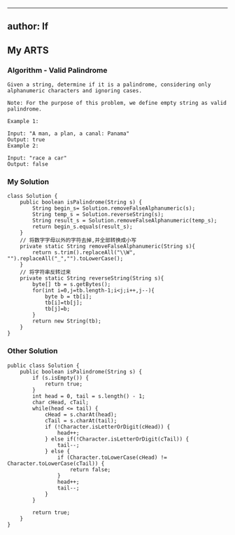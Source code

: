 ---
author: lf
----

## My ARTS
### Algorithm - Valid Palindrome
	Given a string, determine if it is a palindrome, considering only alphanumeric characters and ignoring cases.
	
	Note: For the purpose of this problem, we define empty string as valid palindrome.
	
	Example 1:
	
	Input: "A man, a plan, a canal: Panama"
	Output: true
	Example 2:
	
	Input: "race a car"
	Output: false
### My Solution
	class Solution {
		public boolean isPalindrome(String s) {
			String begin_s= Solution.removeFalseAlphanumeric(s);
			String temp_s = Solution.reverseString(s);
			String result_s = Solution.removeFalseAlphanumeric(temp_s);
			return begin_s.equals(result_s);
		}
		// 将数字字母以外的字符去掉,并全部转换成小写
		private static String removeFalseAlphanumeric(String s){
			return s.trim().replaceAll("\\W", "").replaceAll("_","").toLowerCase();
		}
		// 将字符串反转过来
		private static String reverseString(String s){
			byte[] tb = s.getBytes();
			for(int i=0,j=tb.length-1;i<j;i++,j--){
				byte b = tb[i];
				tb[i]=tb[j];
				tb[j]=b;
			}
			return new String(tb);
		}
	}
### Other Solution
	public class Solution {
		public boolean isPalindrome(String s) {
			if (s.isEmpty()) {
				return true;
			}
			int head = 0, tail = s.length() - 1;
			char cHead, cTail;
			while(head <= tail) {
				cHead = s.charAt(head);
				cTail = s.charAt(tail);
				if (!Character.isLetterOrDigit(cHead)) {
					head++;
				} else if(!Character.isLetterOrDigit(cTail)) {
					tail--;
				} else {
					if (Character.toLowerCase(cHead) != Character.toLowerCase(cTail)) {
						return false;
					}
					head++;
					tail--;
				}
			}
			
			return true;
		}
	}